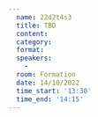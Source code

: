 ```yaml
---
  name: 22d2t4s3
  title: TBD
  content:
  category: 
  format: 
  speakers: 
    - 
  room: Formation
  date: 14/10/2022
  time_start: '13:30'
  time_end: '14:15'
---
```

